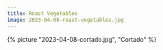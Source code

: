 ```yaml
---
title: Roast Vegetables
image: 2023-04-08-roast-vegetables.jpg
---
```



{% picture "2023-04-08-cortado.jpg", "Cortado" %}